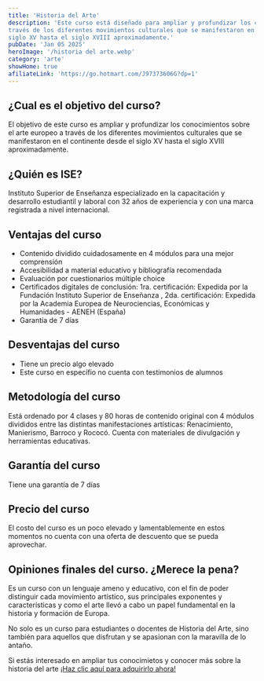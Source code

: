 ```yaml
---
title: 'Historia del Arte'
description: 'Este curso está diseñado para ampliar y profundizar los conocimientos sobre el arte europeo a 
través de los diferentes movimientos culturales que se manifestaron en el continente desde el 
siglo XV hasta el siglo XVIII aproximadamente.'
pubDate: 'Jan 05 2025'
heroImage: '/historia del arte.webp'
category: 'arte'
showHome: true
afiliateLink: 'https://go.hotmart.com/J97373606G?dp=1'
---
```

## ¿Cual es el objetivo del curso?

El objetivo de este curso es ampliar y profundizar los conocimientos sobre el arte europeo a
través de los diferentes movimientos culturales que se manifestaron en el continente desde el
siglo XV hasta el siglo XVIII aproximadamente.

## ¿Quién es ISE?

Instituto Superior de Enseñanza especializado en la capacitación y desarrollo estudiantil y
laboral con 32 años de experiencia y con una marca registrada a nivel internacional.  

## Ventajas del curso

* Contenido dividido cuidadosamente en 4 módulos para una mejor comprensión
* Accesibilidad a material educativo y bibliografía recomendada  
* Evaluación por cuestionarios múltiple choice  
* Certificados digitales de conclusión: 1ra. certificación: Expedida por la Fundación Instituto Superior de Enseñanza , 2da. certificación: Expedida por la Academia Europea de Neurociencias, Económicas y
Humanidades - AENEH (España)
* Garantía de 7 días
  
## Desventajas del curso

* Tiene un precio algo elevado
* Este curso en específio no cuenta con testimonios de alumnos

## Metodología del curso

Está ordenado por 4 clases y 80 horas de contenido original con 4 módulos divididos entre las
distintas manifestaciones artísticas: Renacimiento, Manierismo, Barroco y Rococó. Cuenta con
materiales de divulgación  y herramientas educativas.

## Garantía del curso

Tiene una garantía de 7 días

## Precio del curso

El costo del curso es un poco elevado y lamentablemente en estos momentos no cuenta con una oferta de descuento que se pueda aprovechar.

## Opiniones finales del curso. ¿Merece la pena?

Es un curso con un lenguaje ameno y educativo, con el fin de poder distinguir cada movimiento
artístico, sus principales exponentes y características y como el arte llevó a cabo un papel
fundamental en la historia y formación de Europa.

No solo es un curso para estudiantes o docentes de Historia del Arte, sino también para
aquellos que disfrutan y se apasionan con la maravilla de lo antaño.

Si estás interesado en ampliar tus conocimietos y conocer más sobre la historia del arte [¡Haz clic aquí para adquirirlo ahora!](https://go.hotmart.com/J97373606G?ap=b394)
